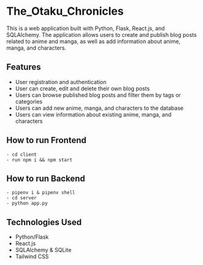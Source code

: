 # The_Otaku_Chronicles

This is a web application built with Python, Flask, React.js, and SQLAlchemy. The application allows users to create and publish blog posts related to anime and manga, as well as add information about anime, manga, and characters.

## Features

- User registration and authentication
- User can create, edit and delete their own blog posts
- Users can browse published blog posts and filter them by tags or categories
- Users can add new anime, manga, and characters to the database
- Users can view information about existing anime, manga, and characters


## How to run Frontend

```
- cd client
- run npm i && npm start
```

## How to run Backend

```
- pipenv i & pipenv shell
- cd server
- python app.py
```

## Technologies Used

- Python/Flask
- React.js
- SQLAlchemy & SQLite
- Tailwind CSS

